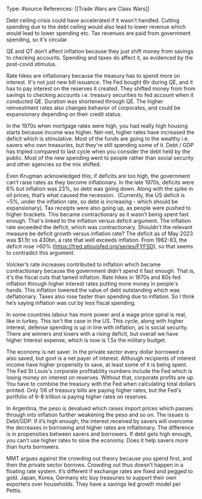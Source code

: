Type: #source 
References: [[Trade Wars are Class Wars]]

Debt ceiling crisis could have accelerated if it wasn't handled. Cutting spending due to the debt ceiling would also lead to lower revenue which would lead to lower spending etc. Tax revenues are paid from government spending, so it's circular.

QE and QT don’t affect inflation because they just shift money from savings to checking accounts. Spending and taxes do affect it, as evidenced by the post-covid stimulus.  

Rate hikes are inflationary because the treasury has to spend more on interest. It's not just new bill issuance. The Fed bought 6tr during QE, and it has to pay interest on the reserves it created.
They shifted money from from savings to checking accounts i.e. treasury securities to fed account when it conducted QE. Duration was shortened through QE. The higher reinvestment rates also changes behavior of corporates, and could be expansionary depending on their credit status. 

In the 1970s when mortgage rates were high, you had really high housing starts because income was higher. Net-net, higher rates have increased the deficit which is stimulative. Most of the funds are going to the wealthy i.e. savers who own treasuries, but they're still spending some of it. Debt / GDP has tripled compared to last cycle when you consider the debt held by the public. Most of the new spending went to people rather than social security and other agencies so the mix shifted.   

Even Krugman acknowledged this; if deficits are too high, the government can’t raise rates as they become inflationary. In the late 1970s, deficits were 6% but inflation was 23%, so debt was going down. Along with the spike in oil prices, that’s what caused the recession.  (Currently, the US deficit is ~5%, under the inflation rate, so debt is increasing - which should be expansionary). Tax receipts were also going up, as people were pushed to higher brackets. This became contractionary as it wasn’t being spent fast enough. That's linked to the inflation versus deficit argument. The inflation rate exceeded the deficit, which was contractionary. Shouldn't the relevant measure be deficit growth versus inflation rate? The deficit as of May 2023 was $1.1tr vs 430bn, a rate that well exceeds inflation. From 1982-83, the deficit rose >60% (https://fred.stlouisfed.org/series/FYFSD), so that seems to contradict this argument.

Volcker’s rate increases contributed to inflation which became contractionary because the government didn’t spend it fast enough. That is, it's the fiscal cuts that tamed inflation. Rate hikes in 1970s and 80s fed inflation through higher interest rates putting more money in people's
hands. This inflation lowered the value of debt outstanding which was deflationary. Taxes also rose faster than spending due to inflation. So I think he’s saying inflation was cut by less fiscal spending.

In some countries labour has more power and a wage price spiral is real, like in turkey. This isn't the case in the US. This cycle, along with higher interest, defense spending is up in line with inflation, as is social security. There are winners and losers with a rising deficit, but overall we have higher Interest expense, which is now is 1.5x the military budget.  

The economy is net saver. In the private sector every dollar borrowed is also saved, but govt is a net payer of interest. Although recipients of interest income have higher propensity to save, at least some of it is being spent. The Fed St Louis's corporate profitability numbers include the Fed which is losing money on interest on reserves. Without that, corporate profits are up. You have to combine the treasury with the Fed when calculating total dollars printed. Only 1/6 of treasury bills are paying higher rates, but the Fed's portfolio of 6-8 trillion is paying higher rates on reserves.   

In Argentina, the peso is devalued which raises import prices which passes through into inflation further weakening the peso and so on. The issues is Debt/GDP. If it’s high enough, the interest received by savers will overcome the decreases in borrowing and higher rates are inflationary. 
The difference is in propensities between savers and borrowers. If debt gets high enough, you  can’t use higher rates to slow the economy. Does it help savers more than hurts borrowers.

MMT argues against the crowding out theory because you spend first, and then the private sector borrows. Crowding out thus doesn’t happen in a floating rate system. It’s different if exchange rates are fixed and pegged to gold. Japan, Korea, Germany etc buy treasuries to support their own exporters over households. They have a savings led growth model per Pettis.